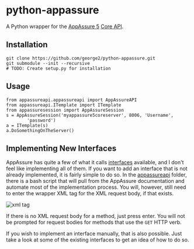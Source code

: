 python-appassure
================

A Python wrapper for the [AppAssure 5](http://www.appassure.com/) [Core
API](http://docs.appassure.com/display/AA50D/).

## Installation

    git clone https://github.com/george2/python-appassure.git
    git submodule --init --recursive
    # TODO: Create setup.py for installation

## Usage

    from appassureapi.appassureapi import AppAssureAPI
    from appassureapi.ITemplate import ITemplate
    from appassuresession import AppAssureSession
    s = AppAssureSession('myappassure5coreserver', 8006, 'Username',
            'password')
    a = ITemplate(s)
    a.DoSomethingOnTheServer()

## Implementing New Interfaces
AppAssure has quite a few of what it calls
[interfaces](http://docs.appassure.com/display/AA50D/Core+API+Reference)
available, and I don't feel like implementing all of them. If you want
to add an interface that is not already implemented, it is fairly simple
to do so. In the [appassureapi](appassureapi) folder, there is a bash
script that will pull from the AppAssure documentation and automate most
of the implementation process. You will, however, still need to enter
the wrapper XML tag for the XML request body, if that exists. 

![xml tag](http://i.imgur.com/HNsxslV.png)

If there is no XML request body for a method, just press enter. You will
not be prompted for request bodies for methods that use the `GET` HTTP
verb. 

If you wish to implement an interface manually, that is also possible.
Just take a look at some of the existing interfaces to get an idea of
how to do so.
